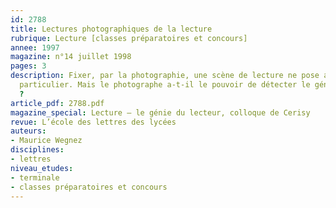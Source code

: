 ```yaml
---
id: 2788
title: Lectures photographiques de la lecture
rubrique: Lecture [classes préparatoires et concours]
annee: 1997
magazine: n°14 juillet 1998
pages: 3
description: Fixer, par la photographie, une scène de lecture ne pose aucun problème
  particulier. Mais le photographe a-t-il le pouvoir de détecter le génie du lecteur
  ? 
article_pdf: 2788.pdf
magazine_special: Lecture – le génie du lecteur, colloque de Cerisy
revue: L’école des lettres des lycées
auteurs:
- Maurice Wegnez
disciplines:
- lettres
niveau_etudes:
- terminale
- classes préparatoires et concours
---
```

